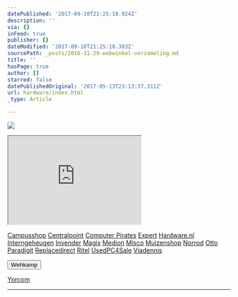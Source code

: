 ```yaml
---
datePublished: '2017-09-10T21:25:18.924Z'
description: ''
via: {}
inFeed: true
publisher: {}
dateModified: '2017-09-10T21:25:18.383Z'
sourcePath: _posts/2016-11-29-webwinkel-verzameling.md
title: ''
hasPage: true
author: []
starred: false
datePublishedOriginal: '2017-05-13T23:13:37.311Z'
url: hardware/index.html
_type: Article

---
```

![](https://the-grid-user-content.s3-us-west-2.amazonaws.com/e4f5c7a1-5645-4150-88af-80872fdd68a7.jpg)

<iframe src="https://the-grid.github.io/ed-userhtml/?g=eJy1VltvmzAUfs-vYEjlLVyTtrk4Vddu2qSu20MetqfI2CdgxRjLdkT672sIqejUTJkEErI5CJ_v4sPBy0-PPx_Wf359cXJT8NVoeZoA09VotMROrmCL3NwYOQ-Cqqr8ewKaMgXE-IK7jsEqA4PcTcqx2LmrJSsyRyvybk1aFljV7wffC5yBDgRNN-x4a3LIFKNBxcQOuMC4CLCFGLcYUmSug7lF-Lb-8eSYvSkVwxZYmxcOyK0YNfk8CkN5WOTAstzUgWOjtFQU1DxcWFIBXjln5HCW4hT7pCyGEXMCGFKIIb5RmIIdyA6UL8AEdwRF0-tJ6OFCLgp0G03j21kTYBQlyc111AQKNdMeDaYeDlKB1oPvpE0NSmADNTljDTAGzcLJJoo3R72bVvBV_HWgun1jMLTWFLAZs4bZIEpO-XvTcU4GyQ2HwRrJKf-FMuKujPhyGcTW1V7rvJRt6TFB4eBjLQ91EcZJMrvplOFzVY2J_kcxOgo4ckW5LTkvK4v80AVYOX1Y0-E88CYTELYvcVky0dBrm1Rrksxl7dE0mfzlEKX_5dB7kJ486iYd0KUz7TuOJ2HStu8o_qh1d3zaX-bTIwjBNAXM6z9eLx8ZfUvZQ4-ffmySttSkJSVASVVmChcFtjwbEQHhjOyO451EkWfQXnFPo0kShd4WrX8_efYBqvNcJffWJnsddTbrPYELQJ9LPn4GWkE6UCuy-S1Ynw6NljYrfbHHteB4bHsF-LxVRw" height="200" style=""></iframe>

[Campusshop][0]
[Centralpoint][1]
[Computer Pirates][2]
[Expert][3]
[Hardware.nl][4]
[Interngeheugen][5]
[Invender][6]
[Magix][7]
[Medion][8]
[Misco][9]
[Muizenshop][10]
[Norrod][11]
[Otto][12]
[Paradigit][13]
[Replacedirect][14]
[Ritel][15]
[UsedPC4Sale][16]
[Viadennis][17]

<button data-role="cta" style="">Wehkamp</button>

[Yorcom][18]

---



[0]: http://www.campusshop.nl/tt/index.aspx?tt=23397_12_133761_Campusshop&r=%2F
[1]: http://www.centralpoint.nl/tracker/index.php?tt=534_12_133761_Ned-Web&r=%2F
[2]: http://www.computerpirates.com/
[3]: http://tc.tradetracker.net/?c=5515&m=12&a=133761&u=%2F
[4]: http://www.hardware.nl/
[5]: http://www.interngeheugen.com/tt/?tt=2902_12_133761_Interngeheugen&r=%2F
[6]: http://www.invender.nl/ttiv/index.php?tt=352_12_133761_Invender&r=%2F
[7]: http://www.magix.com/ap/tradetracker/?tt=2074_12_133761_Magix&r=%2F
[8]: http://tc.tradetracker.net/?c=3452&m=12&a=133761
[9]: http://www.misco.nl/
[10]: http://www.muizenshop.nl/
[11]: http://www.norrod.nl/tt/index.aspx?tt=23396_12_133761_Norrod&r=%2F
[12]: http://www.otto.nl/
[13]: http://www.paradigit.nl/tt/index.aspx?tt=5043_12_133761_Paradigit&r=%2F
[14]: http://www.replacedirect.nl/
[15]: http://www.ritel.nl/telecom/?tt=668_12_133761_Ritel&r=%2F
[16]: http://tc.tradetracker.net/?c=20400&m=12&a=133761&r=UsedPC4sale&u=%2F
[17]: http://www.viadennis.nl/computer/?tt=15804_12_133761_Viadennis&r=%2F
[18]: http://www.yorcom.nl/shopping/?tt=4837_12_133761_Rapportagened.webw&r=%2F